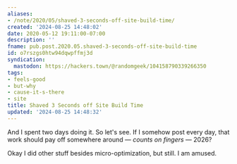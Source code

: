 ```yaml
---
aliases:
- /note/2020/05/shaved-3-seconds-off-site-build-time/
created: '2024-08-25 14:48:02'
date: 2020-05-12 19:11:00-07:00
description: ''
fname: pub.post.2020.05.shaved-3-seconds-off-site-build-time
id: o7rszgs0htw94dqwpffmj3d
syndication:
  mastodon: https://hackers.town/@randomgeek/104158790339266350
tags:
- feels-good
- but-why
- cause-it-s-there
- site
title: Shaved 3 Seconds off Site Build Time
updated: '2024-08-25 14:48:32'
---
```


And I spent two days doing it. So let's see. If I somehow post every day, that work should pay off somewhere around — *counts on fingers* — 2026?

Okay I did other stuff besides micro-optimization, but still. I am amused.